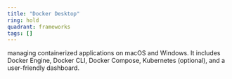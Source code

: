 ```yaml
---
title: "Docker Desktop"
ring: hold
quadrant: frameworks
tags: []
---
```


managing containerized applications on macOS and Windows. It includes Docker Engine, Docker CLI, Docker Compose,
Kubernetes (optional), and a user-friendly dashboard. 
